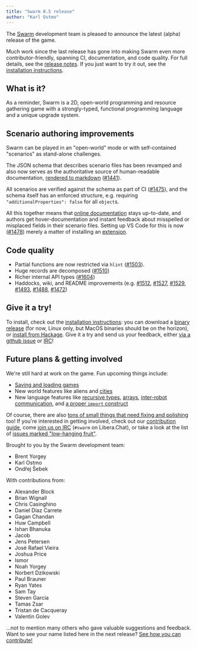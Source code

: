 ```yaml
---
title: "Swarm 0.5 release"
author: "Karl Ostmo"
---
```


The [Swarm](https://github.com/swarm-game/swarm/) development team is
pleased to announce the latest (alpha) release of the game.

Much work since the last release has gone into making Swarm even
more contributor-friendly, spanning CI, documentation, and code quality. For
full details, see the [release
notes](https://github.com/swarm-game/swarm/releases/tag/0.5.0.0). If
you just want to try it out, see the [installation
instructions][install].

## What is it?

As a reminder, Swarm is a 2D, open-world programming and resource
gathering game with a strongly-typed, functional programming language
and a unique upgrade system.

## Scenario authoring improvements

Swarm can be played in an "open-world" mode or with
self-contained "scenarios" as stand-alone challenges.

The JSON schema that describes scenario files has been
revamped and also now serves as the authoritative source
of human-readable documentation,
[rendered to markdown](https://github.com/swarm-game/swarm/blob/main/data/scenarios/doc-fragments/SCHEMA.md) ([#1441](https://github.com/swarm-game/swarm/pull/1441)).

All scenarios are verified against the schema as part of CI
([#1475](https://github.com/swarm-game/swarm/pull/1475)),
and the schema itself has an enforced structure, e.g.
requiring `"additionalProperties": false` for all `object`s.

All this together means that [online documentation](https://github.com/swarm-game/swarm/blob/main/data/scenarios/README.md) stays up-to-date, and authors get hover-documentation and
instant feedback about misspelled or misplaced fields in their
scenario files. Setting up VS Code for this is now ([#1478](https://github.com/swarm-game/swarm/pull/1478)) merely a matter
of installing an [extension](https://marketplace.visualstudio.com/items?itemName=redhat.vscode-yaml).

## Code quality

- Partial functions are now restricted via `hlint` ([#1503](https://github.com/swarm-game/swarm/pull/1503)).
- Huge records are decomposed ([#1510](https://github.com/swarm-game/swarm/pull/1510))
- Richer internal API types ([#1604](https://github.com/swarm-game/swarm/pull/1604))
- Haddocks, wiki, and README improvements (e.g. [#1512](https://github.com/swarm-game/swarm/pull/1512), [#1527](https://github.com/swarm-game/swarm/pull/1527), [#1529](https://github.com/swarm-game/swarm/pull/1529), [#1493](https://github.com/swarm-game/swarm/pull/1493), [#1488](https://github.com/swarm-game/swarm/pull/1488), [#1472](https://github.com/swarm-game/swarm/pull/1472))

## Give it a try!

To install, check out the [installation instructions][install]: you
can download a [binary release][release] (for now, Linux only, but
MacOS binaries should be on the horizon), or [install from
Hackage][hackage]. Give it a try and send us your feedback, either
[via a github issue][issue] or [IRC][irc]!

[install]: https://github.com/swarm-game/swarm#installing
[release]: https://github.com/swarm-game/swarm/releases
[hackage]: https://hackage.haskell.org/package/swarm
[issue]: https://github.com/swarm-game/swarm/issues/new/choose

## Future plans & getting involved

We're still hard at work on the game. Fun upcoming things include:

- [Saving and loading games][saving]
- New world features like aliens and [cities][cities]
- New language features like [recursive types][rectypes],
  [arrays][arrays], [inter-robot communication][robot-comm], and [a
  proper `import` construct][import]

[cities]: https://github.com/swarm-game/swarm/issues/112
[saving]: https://github.com/swarm-game/swarm/issues/50
[rectypes]: https://github.com/swarm-game/swarm/issues/154
[arrays]: https://github.com/swarm-game/swarm/issues/98
[robot-comm]: https://github.com/swarm-game/swarm/issues/94
[import]: https://github.com/swarm-game/swarm/issues/495

Of course, there are also [tons of small things that need fixing and
polishing][low-hanging] too! If you're interested in getting
involved, check out our [contribution guide][contrib], come [join us
on IRC][irc] (`#swarm` on Libera.Chat), or take a look at the list of
[issues marked "low-hanging fruit"][low-hanging].

[contrib]: https://github.com/swarm-game/swarm/blob/main/CONTRIBUTING.md
[low-hanging]: https://github.com/swarm-game/swarm/issues?q=is%3Aissue+is%3Aopen+label%3A%22C-Low+Hanging+Fruit%22
[irc]: https://web.libera.chat/?channels=#swarm

Brought to you by the Swarm development team:

- Brent Yorgey
- Karl Ostmo
- Ondřej Šebek

With contributions from:

- Alexander Block
- Brian Wignall
- Chris Casinghino
- Daniel Díaz Carrete
- Gagan Chandan
- Huw Campbell
- Ishan Bhanuka
- Jacob
- Jens Petersen
- José Rafael Vieira
- Joshua Price
- lsmor
- Noah Yorgey
- Norbert Dzikowski
- Paul Brauner
- Ryan Yates
- Sam Tay
- Steven Garcia
- Tamas Zsar
- Tristan de Cacqueray
- Valentin Golev

...not to mention many others who gave valuable suggestions and
feedback. Want to see your name listed here in the next release?
[See how you can contribute!][contrib]
